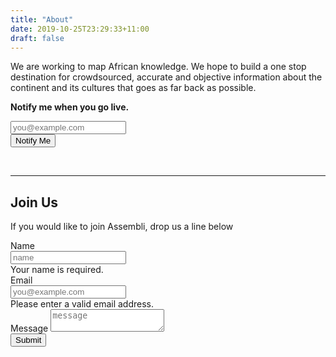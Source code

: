 ```yaml
---
title: "About"
date: 2019-10-25T23:29:33+11:00
draft: false
---
```


<!--![Assembli](/post-images/assembli/assembli.jpg)-->


We are working to map African knowledge. We hope to build a one stop destination for crowdsourced, accurate and objective information about the continent and its cultures that goes as far back as possible.


<div class="masthead">
  <div class="container h-100">
  <div class="intro">
      <b><p class="text-center">Notify me when you go live.</p></b>
  </div>
    <div class="row h-100">
      <div class="col-12 my-auto">
        <div class="masthead-content text-white py-5 py-md-0">
          <form name="subscribe" method="POST" class="needs-validation" data-netlify="true">
            <div class="input-group input-group-newsletter">
                <div class="input-group-prepend">
                  <span class="input-group-text"><i class="fa fa-envelope" aria-hidden="true"></i></span>
                </div>
                <input type="email" class="form-control" placeholder="you@example.com" aria-label="you@example.com" required="true" name="email">
                <div class="input-group-append">
                  <button class="btn btn-primary" type="submit">Notify Me</button>
                </div>
            </div>
          </form>
        </div>
      </div>
    </div>
  </div>  
</div>
<br>
<hr class="mb-4">

<div class="intro">
    <h2 class="text-center">Join Us</h2>
    <p class="text-center">If you would like to join Assembli, drop us a line below
 </p>
</div>

<div class="order-md-1">
	<form name="join" method="POST" class="needs-validation" data-netlify="true">
	  <div class="mb-3">
	    <label for="name">Name</label>
	    <div class="input-group">
	      <input type="text" class="form-control" name="name" placeholder="name" required="true">
	      <div class="invalid-feedback" style="width: 100%;">
	        Your name is required.
	      </div>
	    </div>
	  </div>
	  <div class="mb-3">
	    <label for="email">Email</label>
      <div class="input-group">
        <div class="input-group-prepend">
          <span class="input-group-text"><i class="fa fa-envelope" aria-hidden="true"></i></span>
        </div>
	      <input type="email" class="form-control" name="email" placeholder="you@example.com" required="true">
  	    <div class="invalid-feedback">
  	      Please enter a valid email address.
  	    </div>
      </div>
	  </div>
	  <div class="mb-3">
      <label for="message">Message </span></label>
	    <textarea class="form-control" aria-label="message" placeholder="message" name="message"></textarea>
	  </div>
	  <button class="btn btn-primary" type="submit">Submit</button>
	</form>
</div>

